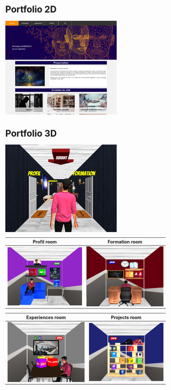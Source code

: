 # Portfolio 2D


<img src="/resources/images/portfolio2D.png?raw=true" alt="portfolio2D" style="width: 350px;"/>


# Portfolio 3D

<img src="/resources/images/portfolio3D.png?raw=true" alt="portfolio3D" style="width: 350px;"/>

Profil room          |  Formation room
:-------------------------:|:-------------------------:
<img src="/resources/images/portfolio3D-0.png?raw=true" alt="portfolio3D0" style="width: 300px;"/>  |  <img src="/resources/images/portfolio3D-1.png?raw=true" alt="portfolio3D1" style="width: 300px;"/>

Experiences room          |  Projects room
:-------------------------:|:-------------------------:
<img src="/resources/images/portfolio3D-2.png?raw=true" alt="portfolio3D2" style="width: 300px;"/>  |  <img src="/resources/images/portfolio3D-3.png?raw=true" alt="portfolio3D3" style="width: 300px;"/>








